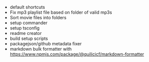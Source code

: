 - default shortcuts
- Fix mp3 playlist file based on folder of valid mp3s
- Sort movie files into folders
- setup commander
- setup tsconfig
- readme creator
- build setup scripts
- packagejson/github metadata fixer
- markdown bulk formatter with https://www.npmjs.com/package/@quilicicf/markdown-formatter
